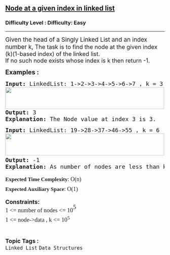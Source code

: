 <h2><a href="https://www.geeksforgeeks.org/problems/node-at-a-given-index-in-linked-list/1?page=1&category=Linked%20List&difficulty=Basic&sortBy=submissions">Node at a given index in linked list</a></h2><h3>Difficulty Level : Difficulty: Easy</h3><hr><div class="problems_problem_content__Xm_eO"><p><span style="font-size: 18px;"><span style="font-size: 18.6667px;">Given the head of a Singly Linked List and an index number k,</span> The task is to find the node at the given index (k)(1-based index) of the linked list.&nbsp;<br>If no such node exists whose index is k then return -1.</span></p>
<p><span style="font-size: 20px;"><strong>Examples :</strong></span></p>
<pre><span style="font-size: 18px;"><strong>Input:</strong><strong> </strong>LinkedList: 1-&gt;2-&gt;3-&gt;4-&gt;5-&gt;6-&gt;7 , k = 3<br><img src="https://media.geeksforgeeks.org/img-practice/prod/addEditProblem/700040/Web/Other/blobid0_1720680517.png" width="502" height="69"><br><strong>Output: </strong>3
<strong>Explanation:</strong> The Node value at index 3 is 3.</span>
</pre>
<pre><span style="font-size: 18px;"><strong>Input:</strong><strong> </strong>LinkedList: 19-&gt;28-&gt;37-&gt;46-&gt;55 , k = 6<br><img src="https://media.geeksforgeeks.org/img-practice/prod/addEditProblem/700040/Web/Other/blobid1_1720680549.png" width="502" height="69"><strong><br></strong></span><span style="font-size: 18px;"><strong>Output: </strong>-1<strong><br>Explanation:</strong> As number of nodes are less than k so there is no node at index 6 , therefore our answer is -1.</span></pre>
<p><strong style="font-size: 18px;"><span style="box-sizing: border-box; line-height: 1.7em; font-family: Nunito; color: #1e2229; background-color: #ffffff; font-weight: 400;"><span style="box-sizing: border-box; font-weight: bolder; line-height: 1.7em; font-family: var(--gfg-font-secondary) !important; font-size: 17px !important; color: var(--text-color) !important; background-color: var(--background) !important;">Expected Time Complexity</span>: O(n)<br style="box-sizing: border-box; line-height: 1.7em; font-family: var(--gfg-font-primary) !important; font-size: 17px !important; color: var(--text-color) !important; background-color: var(--background) !important;"><span style="box-sizing: border-box; font-weight: bolder; line-height: 1.7em; font-family: var(--gfg-font-secondary) !important; font-size: 17px !important; color: var(--text-color) !important; background-color: var(--background) !important;">Expected Auxiliary Space</span>: O(1)</span></strong></p>
<p><strong style="font-size: 18px;">Constraints:</strong><br style="font-size: 18px;"><span style="font-size: 14pt;"><span style="color: #1e2229; font-family: Nunito; background-color: #ffffff;">1 &lt;= number of nodes &lt;= 10</span><span style="box-sizing: border-box; line-height: 1.7em; position: relative; vertical-align: baseline; top: -0.5em; font-family: Nunito; color: #1e2229; background-color: #ffffff;">5<br style="box-sizing: border-box; line-height: 1.7em; font-family: var(--gfg-font-primary) !important; color: var(--text-color) !important; background-color: var(--background) !important;"></span><span style="color: #1e2229; font-family: Nunito; background-color: #ffffff;">1 &lt;= node-&gt;data , k &lt;= 10<sup>5</sup></span></span></p></div><br><p><span style=font-size:18px><strong>Topic Tags : </strong><br><code>Linked List</code>&nbsp;<code>Data Structures</code>&nbsp;